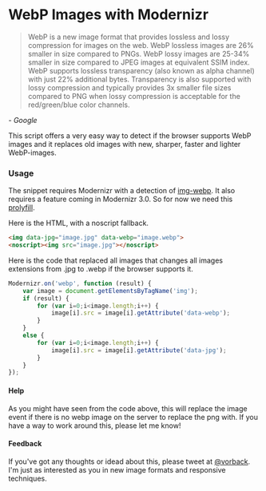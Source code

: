 WebP Images with Modernizr
==========================

> WebP is a new image format that provides lossless and lossy compression for images on the web. WebP lossless images are 26% smaller in size compared to PNGs. WebP lossy images are 25-34% smaller in size compared to JPEG images at equivalent SSIM index. WebP supports lossless transparency (also known as alpha channel) with just 22% additional bytes. Transparency is also supported with lossy compression and typically provides 3x smaller file sizes compared to PNG when lossy compression is acceptable for the red/green/blue color channels.

*- Google*
  
  
This script offers a very easy way to detect if the browser supports WebP images and it replaces old images with new, sharper, faster and lighter WebP-images.
  
  
### Usage
The snippet requires Modernizr with a detection of [img-webp](http://modernizr.com/download/#-img_webp).
It also requires a feature coming in Modernizr 3.0.
So for now we need this [prolyfill](https://github.com/stucox/modernizr-on).
  
Here is the HTML, with a noscript fallback.
```html
<img data-jpg="image.jpg" data-webp="image.webp">
<noscript><img src="image.jpg"></noscript>
```

Here is the code that replaced all images that changes all images extensions from .jpg to .webp if the browser supports it.
```javascript
Modernizr.on('webp', function (result) {
	var image = document.getElementsByTagName('img');
	if (result) {
		for (var i=0;i<image.length;i++) { 
			image[i].src = image[i].getAttribute('data-webp');
  		}
	}
  	else {
  		for (var i=0;i<image.length;i++) { 
			image[i].src = image[i].getAttribute('data-jpg');
  		}
  	}
});
```
  
  
#### Help
As you might have seen from the code above, this will replace the image event if there is no webp image on the server to replace the png with.
If you have a way to work around this, please let me know!

#### Feedback
If you've got any thoughts or idead about this, please  tweet at [@vorback](https://twitter.com/vorback).
I'm just as interested as you in new image formats and responsive techniques.